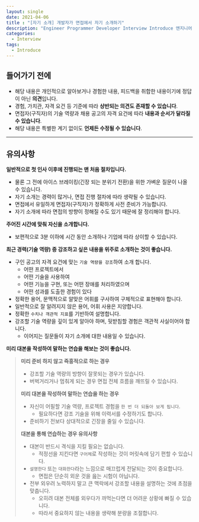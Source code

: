 ```yaml
---
layout: single
date: 2021-04-06
title : "[자기 소개] 개발자가 면접에서 자기 소개하기"
description: "Engineer Programmer Developer Interview Introduce 엔지니어 프로그래머 개발자 자기 소개 면접"
categories:
  - Interview
tags:
  - Introduce
---
```


## 들어가기 전에
* 해당 내용은 개인적으로 알아보거나 경험한 내용, 피드백을 취합한 내용이기에 정답이 아닌 **의견**입니다.
* 경험, 가치관, 자격 요건 등 기준에 따라 **상반되는 의견도 존재할 수 있습니다**.
* 면접자(구직자)의 기술 역량과 채용 공고의 자격 요건에 따라 **내용과 순서가 달라질 수 있습니다**.
* 해당 내용은 특별한 계기 없이도 **언제든 수정될 수 있습니다**.

---

## 유의사항
**일반적으로 첫 인사 이후에 진행되는 맨 처음 절차입니다.**
* 물론 그 전에 아이스 브레이킹(긴장 되는 분위기 전환)을 위한 가벼운 질문이 나올 수 있습니다.
* 자기 소개는 경력이 많거나, 면접 진행 절차에 따라 생략될 수 있습니다.
* 면접에서 유일하게 면접자(구직자)가 정확하게 사전 준비가 가능합니다.
* 자기 소개에 따라 면접의 방향이 정해질 수도 있기 때문에 잘 정리해야 합니다.

**주어진 시간에 맞춰 자신을 소개합니다.**
* 보편적으로 3분 이하에 시간 동안 소개하나 기업에 따라 상이할 수 있습니다.

**최근 경력(기술 역량) 중 강조하고 싶은 내용을 위주로 소개하는 것이 좋습니다.**
* 구인 공고의 자격 요건에 맞는 `기술 역량을 강조`하여 소개 합니다.
  * 어떤 프로젝트에서
  * 어떤 기술을 사용하여
  * 어떤 기능을 구현, 또는 어떤 장애를 처리하였으며
  * 어떤 성과를 도출한 경험이 있다
* 정확한 용어, 문맥적으로 알맞은 어휘를 구사하여 구체적으로 표현해야 합니다.
* 일반적으로 잘 알려지지 않은 용어, 어휘 사용은 지양합니다.
* 정확한 `수치나 객관적 지표`를 기반하여 설명합니다.
* 강조할 기술 역량을 깊이 있게 알아야 하며, 뒷받침할 경험은 객관적 사실이어야 합니다.
  * 이어지는 질문들이 자기 소개에 대한 내용일 수 있습니다.

**미리 대본을 작성하여 말하는 연습을 해보는 것이 좋습니다.**

> **미리 준비 하지 않고 즉흥적으로 하는 경우**
> * 강조할 기술 역량의 방향이 잘못되는 경우가 있습니다.
> * 버벅거리거나 멈춰게 되는 경우 면접 전체 흐름을 깨뜨릴 수 있습니다.
>
> **미리 대본을 작성하여 말하는 연습을 하는 경우**
> * 자신이 어필할 기술 역량, 프로젝트 경험을 `한 번 더 되돌아 보게 됩니다`.
>   * 필요하다면 강조 기술을 위해 이력서를 수정하기도 합니다.
> * 준비하기 전보다 상대적으로 긴장을 줄일 수 있습니다.
>
> **대본을 통해 연습하는 경우 유의사항**
> * 대본이 반드시 격식을 지킬 필요는 없습니다.
>   * 적정선을 지킨다면 `구어체`로 작성하는 것이 머릿속에 담기 편할 수 있습니다.
> * `설명한다` 또는 `대화한다`라는 느낌으로 매끄럽게 전달되는 것이 중요합니다.
>   * 면접은 단순히 외운 것을 읊는 시험이 아닙니다.
> * 전부 외우려 노력하지 말고 큰 맥락에서 강조할 내용을 설명하는 것에 초점을 맞춥니다.
>   * 오히려 대본 전체를 외우다가 까먹는다면 더 어려운 상황에 빠질 수 있습니다.
>   * 따라서 중요하지 않는 내용을 생략해 분량을 조절합니다.
